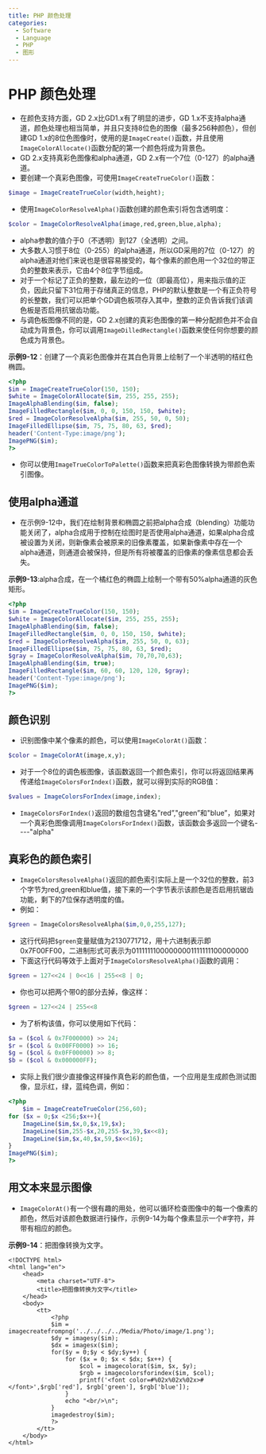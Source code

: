 ```yaml
---
title: PHP 颜色处理
categories:
  - Software
  - Language
  - PHP
  - 图形
---
```

# PHP 颜色处理

- 在颜色支持方面，GD 2.x比GD1.x有了明显的进步，GD 1.x不支持alpha通道，颜色处理也相当简单，并且只支持8位色的图像（最多256种颜色），但创建GD 1.x的8位色图像时，使用的是`ImageCreate()`函数，并且使用`ImageColorAllocate()`函数分配的第一个颜色将成为背景色。
- GD 2.x支持真彩色图像和alpha通道，GD 2.x有一个7位（0-127）的alpha通道。
- 要创建一个真彩色图像，可使用`ImageCreateTrueColor()`函数：

```php
$image = ImageCreateTrueColor(width,height);
```

- 使用`ImageColorResolveAlpha()`函数创建的颜色索引将包含透明度：

```php
$color = ImageColorResolveAlpha(image,red,green,blue,alpha);
```

- alpha参数的值介于0（不透明）到127（全透明）之间。
- 大多数人习惯于8位（0-255）的alpha通道，所以GD采用的7位（0-127）的alpha通道对他们来说也是很容易接受的，每个像素的颜色用一个32位的带正负的整数来表示，它由4个8位字节组成。
- 对于一个标记了正负的整数，最左边的一位（即最高位），用来指示值的正负，因此只留下31位用于存储真正的信息，PHP的默认整数是一个有正负符号的长整数，我们可以把单个GD调色板项存入其中，整数的正负告诉我们该调色板是否启用抗锯齿功能。
- 与调色板图像不同的是，GD 2.x创建的真彩色图像的第一种分配颜色并不会自动成为背景色，你可以调用`ImageDilledRectangle()`函数来使任何你想要的颜色成为背景色。

**示例9-12**：创建了一个真彩色图像并在其白色背景上绘制了一个半透明的桔红色椭圆。

```php
<?php
$im = ImageCreateTrueColor(150, 150);
$white = ImageColorAllocate($im, 255, 255, 255);
ImageAlphaBlending($im, false);
ImageFilledRectangle($im, 0, 0, 150, 150, $white);
$red = ImageColorResolveAlpha($im, 255, 50, 0, 50);
ImageFilledEllipse($im, 75, 75, 80, 63, $red);
header('Content-Type:image/png');
ImagePNG($im);
?>
```

- 你可以使用`ImageTrueColorToPalette()`函数来把真彩色图像转换为带颜色索引图像。

## 使用alpha通道

- 在示例9-12中，我们在绘制背景和椭圆之前把alpha合成（blending）功能功能关闭了，alpha合成用于控制在绘图时是否使用alpha通道，如果alpha合成被设置为关闭，则新像素会被原来的旧像素覆盖，如果新像素中存在一个alpha通道，则通道会被保持，但是所有将被覆盖的旧像素的像素信息都会丢失。

**示例9-13**:alpha合成，在一个橘红色的椭圆上绘制一个带有50%alpha通道的灰色矩形。

```php
<?php
$im = ImageCreateTrueColor(150, 150);
$white = ImageColorAllocate($im, 255, 255, 255);
ImageAlphaBlending($im, false);
ImageFilledRectangle($im, 0, 0, 150, 150, $white);
$red = ImageColorResolveAlpha($im, 255, 50, 0, 63);
ImageFilledEllipse($im, 75, 75, 80, 63, $red);
$gray = ImageColorResolveAlpha($im, 70,70,70,63);
ImageAlphaBlending($im, true);
ImageFilledRectangle($im, 60, 60, 120, 120, $gray);
header('Content-Type:image/png');
ImagePNG($im);
?>
```

## 颜色识别

- 识别图像中某个像素的颜色，可以使用`ImageColorAt()`函数：

```php
$color = ImageColorAt(image,x,y);
```

- 对于一个8位的调色板图像，该函数返回一个颜色索引，你可以将返回结果再传递给`ImageColorsForIndex()`函数，就可以得到实际的RGB值：

```php
$values = ImageColorsForIndex(image,index);
```

- `ImageColorsForIndex()`返回的数组包含键名"red”,"green”和"blue”，如果对一个真彩色图像调用`ImageColorsForIndex()`函数，该函数会多返回一个键名----"alpha"

## 真彩色的颜色索引

- `ImageColorsResolveAlpha()`返回的颜色索引实际上是一个32位的整数，前3个字节为red,green和blue值，接下来的一个字节表示该颜色是否启用抗锯齿功能，剩下的7位保存透明度的值。
- 例如：

```php
$green = ImageColorsResolveAlpha($im,0,0,255,127);
```

- 这行代码把`$green`变量赋值为2130771712，用十六进制表示即0x7F00FF00，二进制形式可表示为01111111000000001111111100000000
- 下面这行代码等效于上面对于`ImageColorsResolveAlpha()`函数的调用：

```php
$green = 127<<24 | 0<<16 | 255<<8 | 0;
```

- 你也可以把两个带0的部分去掉，像这样：

```php
$green = 127<<24 | 255<<8
```

- 为了析构该值，你可以使用如下代码：

```php
$a = ($col & 0x7F000000) >> 24;
$r = ($col & 0x00FF0000) >> 16;
$g = ($col & 0x0FF00000) >> 8;
$b = ($col & 0x000000FF);
```

- 实际上我们很少直接像这样操作真色彩的颜色值，一个应用是生成颜色测试图像，显示红，绿，蓝纯色调，例如：

```php
<?php
    $im = ImageCreateTrueColor(256,60);
for ($x = 0;$x <256;$x++){
    ImageLine($im,$x,0,$x,19,$x);
    ImageLine($im,255-$x,20,255-$x,39,$x<<8);
    ImageLine($im,$x,40,$x,59,$x<<16);
}
ImagePNG($im);
?>
```

## 用文本来显示图像

- `ImageColorAt()`有一个很有趣的用处，他可以循环检查图像中的每一个像素的颜色，然后对该颜色数据进行操作，示例9-14为每个像素显示一个#字符，并带有相应的颜色。

**示例9-14**：把图像转换为文字。

```php+HTML
<!DOCTYPE html>
<html lang="en">
    <head>
        <meta charset="UTF-8">
        <title>把图像转换为文字</title>
    </head>
    <body>
        <tt>
            <?php
            $im = imagecreatefrompng('../../../../Media/Photo/image/1.png');
            $dy = imagesy($im);
            $dx = imagesx($im);
            for($y = 0;$y < $dy;$y++) {
                for ($x = 0; $x < $dx; $x++) {
                    $col = imagecolorat($im, $x, $y);
                    $rgb = imagecolorsforindex($im, $col);
                    printf('<font color=#%02x%02x%02x>#</font>',$rgb['red'], $rgb['green'], $rgb['blue']);
                }
                echo "<br/>\n";
            }
            imagedestroy($im);
            ?>
        </tt>
    </body>
</html>
```

